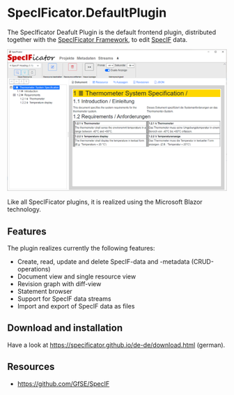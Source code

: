 # SpecIFicator.DefaultPlugin

The SpecIficator Deafult Plugin is the default frontend plugin, distributed together with the [SpecIFicator Framework](https://github.com/specificator/SpecIFicator.Framework), to edit [SpecIF](https://specif.de) data.

![SpecIFicator User Interface](https://github.com/specificator/.github/raw/main/profile/images/SpecIFicator_DocumentView.png)

Like all SpecIFicator plugins, it is realized using the Microsoft Blazor technology.
## Features
The plugin realizes currently the following features:

* Create, read, update and delete SpecIF-data and -metadata (CRUD-operations)
* Document view and single resource view
* Revision graph with diff-view
* Statement browser
* Support for SpecIF data streams
* Import and export of SpecIF data as files

## Download and installation
Have a look at https://specificator.github.io/de-de/download.html (german).

## Resources
* https://github.com/GfSE/SpecIF